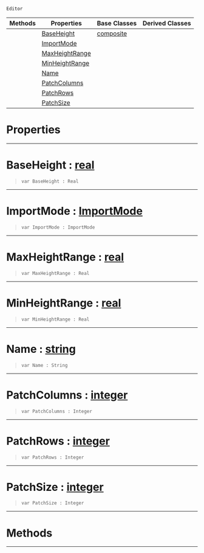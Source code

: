  `Editor`

|Methods|Properties|Base Classes|Derived Classes|
|---|---|---|---|
| |[ BaseHeight](heightmapimporter.md#baseheight-zilch-engine-d)|[composite](composite.md)| |
| |[ ImportMode](heightmapimporter.md#importmode-zilch-engine-d)| | |
| |[ MaxHeightRange](heightmapimporter.md#maxheightrange-zilch-engi)| | |
| |[ MinHeightRange](heightmapimporter.md#minheightrange-zilch-engi)| | |
| |[ Name](heightmapimporter.md#name-zilch-engine-documen)| | |
| |[ PatchColumns](heightmapimporter.md#patchcolumns-zilch-engine)| | |
| |[ PatchRows](heightmapimporter.md#patchrows-zilch-engine-do)| | |
| |[ PatchSize](heightmapimporter.md#patchsize-zilch-engine-do)| | |


 #  Properties


---  
 #  BaseHeight : [real](../nada_base_types/real.md)

> 
> ``` lang=cpp, name=Nada
> var BaseHeight : Real


---  
 #  ImportMode : [ImportMode](../enum_reference.md#importmode)

> 
> ``` lang=cpp, name=Nada
> var ImportMode : ImportMode


---  
 #  MaxHeightRange : [real](../nada_base_types/real.md)

> 
> ``` lang=cpp, name=Nada
> var MaxHeightRange : Real


---  
 #  MinHeightRange : [real](../nada_base_types/real.md)

> 
> ``` lang=cpp, name=Nada
> var MinHeightRange : Real


---  
 #  Name : [string](../nada_base_types/string.md)

> 
> ``` lang=cpp, name=Nada
> var Name : String


---  
 #  PatchColumns : [integer](../nada_base_types/integer.md)

> 
> ``` lang=cpp, name=Nada
> var PatchColumns : Integer


---  
 #  PatchRows : [integer](../nada_base_types/integer.md)

> 
> ``` lang=cpp, name=Nada
> var PatchRows : Integer


---  
 #  PatchSize : [integer](../nada_base_types/integer.md)

> 
> ``` lang=cpp, name=Nada
> var PatchSize : Integer


---  
 #  Methods


---  
 

 